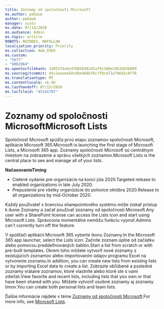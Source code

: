 ```yaml
---
title: Zoznamy od spoločnosti Microsoft
ms.author: pebaum
author: pebaum
manager: scotv
ms.date: 07/14/2020
ms.audience: Admin
ms.topic: article
ROBOTS: NOINDEX, NOFOLLOW
localization_priority: Priority
ms.collection: Adm_O365
ms.custom:
- "5677"
- "9002964"
ms.openlocfilehash: 2485374a9cd7082698245af913d0e2463b03b809
ms.sourcegitcommit: 45c2aaeee58c0be466b76c7f0cd71e796d3c8f76
ms.translationtype: MT
ms.contentlocale: sk-SK
ms.lasthandoff: 07/15/2020
ms.locfileid: "45141707"
---
```

# <a name="microsoft-lists"></a><span data-ttu-id="86f37-102">Zoznamy od spoločnosti Microsoft</span><span class="sxs-lookup"><span data-stu-id="86f37-102">Microsoft Lists</span></span>

<span data-ttu-id="86f37-103">Spoločnosť Microsoft spúšťa prvú etapu zoznamov spoločnosti Microsoft, aplikácie Microsoft 365.</span><span class="sxs-lookup"><span data-stu-id="86f37-103">Microsoft is launching the first stage of Microsoft Lists, a Microsoft 365 app.</span></span> <span data-ttu-id="86f37-104">Zoznamy spoločnosti Microsoft sú centrálnym miestom na zobrazenie a správu všetkých zoznamov.</span><span class="sxs-lookup"><span data-stu-id="86f37-104">Microsoft Lists is the central place to see and manage all of your lists.</span></span>  
  
<span data-ttu-id="86f37-105">**Načasovanie**</span><span class="sxs-lookup"><span data-stu-id="86f37-105">**Timing**</span></span>  

- <span data-ttu-id="86f37-106">Cielené vydanie pre organizácie na konci júla 2020.</span><span class="sxs-lookup"><span data-stu-id="86f37-106">Targeted release to enabled organizations in late July 2020.</span></span>
- <span data-ttu-id="86f37-107">Prepustenie pre všetky organizácie do polovice októbra 2020.</span><span class="sxs-lookup"><span data-stu-id="86f37-107">Release to all organizations by mid-October 2020.</span></span>

<span data-ttu-id="86f37-108">Každý používateľ s licenciou sharepointového systému môže získať prístup k ikone Zoznamy a začať používať zoznamy od spoločnosti Microsoft.</span><span class="sxs-lookup"><span data-stu-id="86f37-108">Any user with a SharePoint license can access the Lists icon and start using Microsoft Lists.</span></span> <span data-ttu-id="86f37-109">Správcovia momentálne nemôžu funkciu vypnúť.</span><span class="sxs-lookup"><span data-stu-id="86f37-109">Admins can't currently turn off the feature.</span></span>
 
<span data-ttu-id="86f37-110">V spúšťači aplikácií Microsoft 365 vyberte ikonu Zoznamy.</span><span class="sxs-lookup"><span data-stu-id="86f37-110">In the Microsoft 365 app launcher, select the Lists icon.</span></span> <span data-ttu-id="86f37-111">Začnite zoznam úplne od začiatku alebo pomocou preddefinovaných šablón.</span><span class="sxs-lookup"><span data-stu-id="86f37-111">Start a list from scratch or with pre-built templates.</span></span> <span data-ttu-id="86f37-112">Okrem toho môžete vytvoriť nové zoznamy z existujúcich zoznamov alebo importovaním údajov programu Excel na vytvorenie zoznamu.</span><span class="sxs-lookup"><span data-stu-id="86f37-112">In addition, you can create new lists from existing lists or by importing Excel data to create a list.</span></span> <span data-ttu-id="86f37-113">Zobrazte obľúbené a posledné zoznamy vrátane zoznamov, ktoré vlastníte alebo ktoré ste s vami zdieľali.</span><span class="sxs-lookup"><span data-stu-id="86f37-113">View favorite and recent lists, including lists that you own or that have been shared with you.</span></span> <span data-ttu-id="86f37-114">Môžete vytvoriť osobné zoznamy aj zoznamy tímov.</span><span class="sxs-lookup"><span data-stu-id="86f37-114">You can create both personal lists and team lists.</span></span>  

<span data-ttu-id="86f37-115">Ďalšie informácie nájdete v téme [Zoznamy od spoločnosti Microsoft](https://aka.ms/microsoftlists).</span><span class="sxs-lookup"><span data-stu-id="86f37-115">For more info, see [Microsoft Lists](https://aka.ms/microsoftlists).</span></span>
